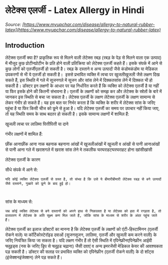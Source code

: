 # लेटेक्स एलर्जी - Latex Allergy in Hindi
_Source: [https://www.myupchar.com/disease/allergy-to-natural-rubber-latex](https://www.myupchar.com/disease/allergy-to-natural-rubber-latex)_

## Introduction
लेटेक्स एलर्जी क्या है?
प्राकृतिक रूप से मिलने वाली लेटेक्स रबड़ (रबड़ के पेड़ से मिलने वाला एक उत्पाद) में मौजूद कुछ प्रोटीनप्रोटीन के प्रति होने वाली प्रतिक्रिया को लेटेक्स एलर्जी कहते हैं। इसके संपर्क में आने से कुछ लोगों को एलर्जीएलर्जी हो सकती है। रबड़ के दस्ताने व अन्य उत्पादों जैसे कंडोमकंडोम या मेडिकल उपकरणों से भी ये एलर्जी हो सकती है। 
इससे प्रभावित व्यक्ति में त्वचा पर खुजलीखुजली जैसे लक्षण दिख सकते हैं, इस स्थिति में गले में सूजनगले में सूजन और सांस लेने में दिक्कतसांस लेने में दिक्कत भी हो सकती है। डॉक्टर इन लक्षणों के आधार पर यह निर्धारित करते हैं कि व्यक्ति को लेटेक्स एलर्जी है या नहीं या फिर इसके होने की कितनी संभावना है। एलर्जी के लक्षणों को समझ कर और लेटेक्स के स्रोतों के बारे में जानकर इस स्थिति से बचा जा सकता है।
लेटेक्स एलर्जी के लक्षण
लेटेक्स एलर्जी के लक्षण सामान्य से लेकर गंभीर हो सकते हैं। यह इस बात पर निर्भर करता है कि व्यक्ति के शरीर में लेटेक्स सांस के जरिए पहुंचा है या फिर किसी चीज को छूने से हुआ है। यदि लेटेक्स एलर्जी का समय पर उपचार नहीं किया जाए, तो यह स्थिति समय के साथ बदतर हो सकती है।
इसके सामान्य लक्षणों में शामिल हैं:

खुजली
त्वचा पर लालिमा
पित्तीपित्ती या दाने

गंभीर लक्षणों में शामिल हैं:

छींक आनाछींक आना
नाक बहनाक बहनाना
आंखों में खुजलीआंखों में खुजली व आंखों से पानी आनाआंखों से पानी आना
गले में खराशगले में खराश
सांस लेने मे तकलीफ
घरघराहटघरघराहट होना
खांसीखांसी

लेटेक्स एलर्जी के कारण 

सीधे संपर्क में आने से:
	यदि कोई व्यक्ति लेटेक्स एलर्जी से ग्रस्त है, तो संभव है कि उसे ये बीमारीबीमारी लेटेक्स रबड़ से बने उत्पादों जैसे दस्ताने, गुब्बारे को छूने के बाद हुई हो।
	 
सांस के माध्यम से:
	जब कोई व्यक्ति लेटेक्स से बने दस्तानों को अपने हाथ से निकालता है या लेटेक्स को हवा में रगड़ता है, तो वातावरण में लेटेक्स के अति सूक्ष्म कण मिल जाते हैं, जोकि सांस के माध्यम से शरीर के अंदर पहुंच जाते हैं।

लेटेक्स एलर्जी का इलाज
डॉक्टरों का मानना है कि लेटेक्स एलर्जी के लक्षणों को एंटी-हिस्टामिनन (एलर्जी रोकने वाले) या कॉर्टिकोस्टेरॉइड दवाओं (सूजनसूजन, लालिमा, एलर्जी और खुजली कम करने वाली) के जरिए नियंत्रित किया जा सकता है। यदि लक्षण गंभीर हैं तो ऐसी स्थिति में एपिनेफ्रीनएपिनेफ्रीन आईवी फ्लूइड्स (नस के जरिए ड्रिप से फ्लूइड चढ़ाना) जैसी दवाएं व अन्य इमरजेंसी मेडिकल केयर की आवश्यकता पड़ सकती है। डॉक्टर की सलाह पर प्रभावित व्यक्ति को एपिनेफ्रीन (एलर्जी रोकने वाली) के दो शॉट्स (इंजेक्शनइंजेक्शन) लेने पड़ सकते हैं।

